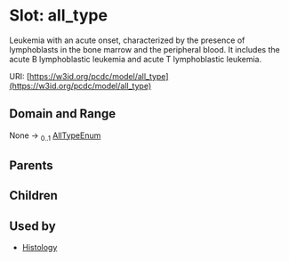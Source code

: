 
# Slot: all_type


Leukemia with an acute onset, characterized by the presence of lymphoblasts in the bone marrow and the peripheral blood. It includes the acute B lymphoblastic leukemia and acute T lymphoblastic leukemia.

URI: [https://w3id.org/pcdc/model/all_type](https://w3id.org/pcdc/model/all_type)


## Domain and Range

None &#8594;  <sub>0..1</sub> [AllTypeEnum](AllTypeEnum.md)

## Parents


## Children


## Used by

 * [Histology](Histology.md)
